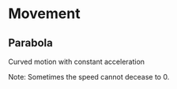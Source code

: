 # Movement

## Parabola

Curved motion with constant acceleration

Note: Sometimes the speed cannot decease to 0.
